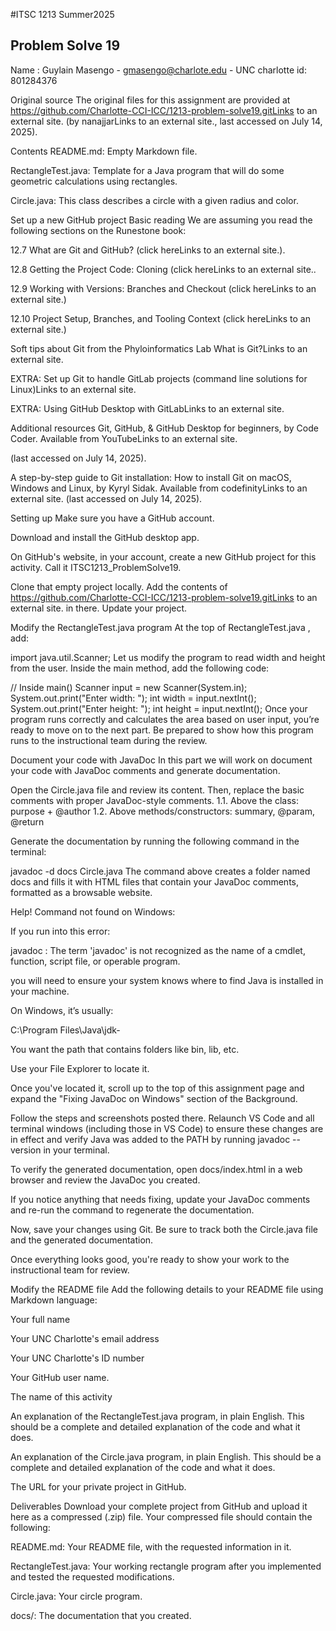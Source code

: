 #ITSC 1213 Summer2025

## Problem Solve 19
Name : Guylain Masengo  - gmasengo@charlote.edu - UNC charlotte id: 801284376

Original source
The original files for this assignment are provided at https://github.com/Charlotte-CCI-ICC/1213-problem-solve19.gitLinks to an external site. (by nanajjarLinks to an external site., last accessed on July 14, 2025).

Contents
README.md: Empty Markdown file.

RectangleTest.java: Template for a Java program that will do some geometric calculations using rectangles.

Circle.java: This class describes a circle with a given radius and color.

Set up a new GitHub project
Basic reading
We are assuming you read the following sections on the Runestone book:

12.7 What are Git and GitHub? (click hereLinks to an external site.).

12.8 Getting the Project Code: Cloning (click hereLinks to an external site..

12.9 Working with Versions: Branches and Checkout (click hereLinks to an external site.)

12.10 Project Setup, Branches, and Tooling Context (click hereLinks to an external site.)

Soft tips about Git from the Phyloinformatics Lab
What is Git?Links to an external site.

EXTRA: Set up Git to handle GitLab projects (command line solutions for Linux)Links to an external site.

EXTRA: Using GitHub Desktop with GitLabLinks to an external site.

Additional resources
Git, GitHub, & GitHub Desktop for beginners, by Code Coder. Available from
YouTubeLinks to an external site.

(last accessed on July 14, 2025).

A step-by-step guide to Git installation: How to install Git on macOS, Windows and Linux, by Kyryl Sidak. Available from codefinityLinks to an external site. (last accessed on July 14, 2025).

Setting up
Make sure you have a GitHub account.

Download and install the GitHub desktop app.

On GitHub's website, in your account, create a new GitHub project for this activity. Call it ITSC1213_ProblemSolve19.

Clone that empty project locally. Add the contents of https://github.com/Charlotte-CCI-ICC/1213-problem-solve19.gitLinks to an external site. in there. Update your project.

Modify the RectangleTest.java program
At the top of RectangleTest.java , add:

 import java.util.Scanner;
Let us modify the program to read width and height from the user. Inside the main method, add the following code:

 // Inside main() 
 Scanner input = new Scanner(System.in);
 System.out.print("Enter width: "); 
 int width = input.nextInt();
 System.out.print("Enter height: "); 
 int height = input.nextInt();
Once your program runs correctly and calculates the area based on user input, you’re ready to move on to the next part. Be prepared to show how this program runs to the instructional team during the review.

Document your code with JavaDoc
In this part we will work on document your code with JavaDoc comments and generate documentation.

Open the Circle.java file and review its content. Then, replace the basic comments with proper JavaDoc-style comments. 1.1. Above the class: purpose + @author 1.2. Above methods/constructors: summary, @param, @return

Generate the documentation by running the following command in the terminal:

 javadoc -d docs Circle.java
The command above creates a folder named docs and fills it with HTML files that contain your JavaDoc comments, formatted as a browsable website.

 

Help! Command not found on Windows:

If you run into this error:

javadoc : The term 'javadoc' is not recognized as the name of a cmdlet, function, script file, or operable program.

you will need to ensure your system knows where to find Java is installed in your machine.

On Windows, it’s usually:

C:\Program Files\Java\jdk-<version>

You want the path that contains folders like bin, lib, etc.

Use your File Explorer to locate it.

Once you've located it, scroll up to the top of this assignment page and expand the "Fixing JavaDoc on Windows" section of the Background.

Follow the steps and screenshots posted there. Relaunch VS Code and all terminal windows (including those in VS Code) to ensure these changes are in effect and verify Java was added to the PATH by running javadoc --version in your terminal.

 

To verify the generated documentation, open docs/index.html in a web browser and review the JavaDoc you created.

If you notice anything that needs fixing, update your JavaDoc comments and re-run the command to regenerate the documentation.

Now, save your changes using Git. Be sure to track both the Circle.java file and the generated documentation.

Once everything looks good, you're ready to show your work to the instructional team for review.

Modify the README file
Add the following details to your README file using Markdown language:

Your full name

Your UNC Charlotte's email address

Your UNC Charlotte's ID number

Your GitHub user name.

The name of this activity

An explanation of the RectangleTest.java program, in plain English. This should be a complete and detailed explanation of the code and what it does.

An explanation of the Circle.java program, in plain English. This should be a complete and detailed explanation of the code and what it does.

The URL for your private project in GitHub.

Deliverables
Download your complete project from GitHub and upload it here as a compressed (.zip) file. Your compressed file should contain the following:

README.md: Your README file, with the requested information in it.

RectangleTest.java: Your working rectangle program after you implemented and tested the requested modifications.

Circle.java: Your circle program.

docs/: The documentation that you created.
